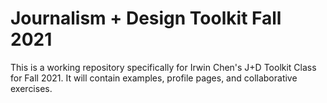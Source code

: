 # Journalism + Design Toolkit Fall 2021
This is a working repository specifically for Irwin Chen's J+D Toolkit Class for Fall 2021. It will contain examples, profile pages, and collaborative exercises.
